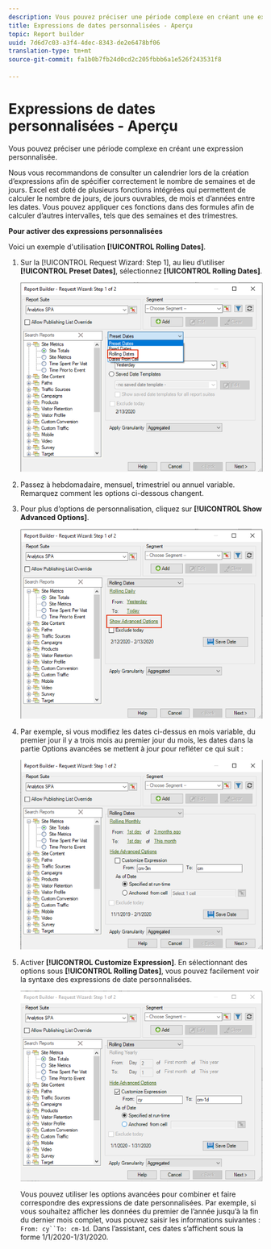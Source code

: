 ```yaml
---
description: Vous pouvez préciser une période complexe en créant une expression personnalisée.
title: Expressions de dates personnalisées - Aperçu
topic: Report builder
uuid: 7d6d7c03-a3f4-4dec-8343-de2e6478bf06
translation-type: tm+mt
source-git-commit: fa1b0b7fb24d0cd2c205fbbb6a1e526f243531f8

---
```



# Expressions de dates personnalisées - Aperçu

Vous pouvez préciser une période complexe en créant une expression personnalisée.

Nous vous recommandons de consulter un calendrier lors de la création d’expressions afin de spécifier correctement le nombre de semaines et de jours. Excel est doté de plusieurs fonctions intégrées qui permettent de calculer le nombre de jours, de jours ouvrables, de mois et d’années entre les dates. Vous pouvez appliquer ces fonctions dans des formules afin de calculer d’autres intervalles, tels que des semaines et des trimestres.

**Pour activer des expressions personnalisées**

Voici un exemple d&#39;utilisation **[!UICONTROL Rolling Dates]**.

1. Sur la [!UICONTROL Request Wizard: Step 1], au lieu d’utiliser **[!UICONTROL Preset Dates]**, sélectionnez **[!UICONTROL Rolling Dates]**.

   ![](assets/rolldates1.png)

1. Passez à hebdomadaire, mensuel, trimestriel ou annuel variable. Remarquez comment les options ci-dessous changent.
1. Pour plus d’options de personnalisation, cliquez sur **[!UICONTROL Show Advanced Options]**.

   ![](assets/rolldates2.png)

1. Par exemple, si vous modifiez les dates ci-dessus en mois variable, du premier jour il y a trois mois au premier jour du mois, les dates dans la partie Options avancées se mettent à jour pour refléter ce qui suit :

   ![](assets/rolldatesfor3.png)

1. Activer **[!UICONTROL Customize Expression]**. En sélectionnant des options sous **[!UICONTROL Rolling Dates]**, vous pouvez facilement voir la syntaxe des expressions de date personnalisées.

   ![](assets/rolldatesfor5.png)

   Vous pouvez utiliser les options avancées pour combiner et faire correspondre des expressions de date personnalisées. Par exemple, si vous souhaitez afficher les données du premier de l’année jusqu’à la fin du dernier mois complet, vous pouvez saisir les informations suivantes : `From: cy``To: cm-1d`. Dans l’assistant, ces dates s’affichent sous la forme 1/1/2020-1/31/2020.
